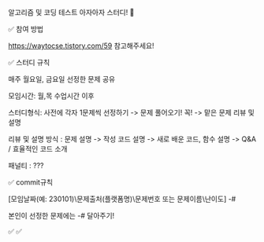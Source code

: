 알고리즘 및 코딩 테스트 아자아자 스터디! 📝

✅ 참여 방법

https://waytocse.tistory.com/59 참고해주세요!

✅ 스터디 규칙

매주 월요일, 금요일 선정한 문제 공유

모임시간: 월,목 수업시간 이후

스터디형식: 사전에 각자 1문제씩 선정하기 -> 문제 풀어오기! 꼭! -> 맡은 문제 리뷰 및 설명

리뷰 및 설명 방식 : 문제 설명 -> 작성 코드 설명 -> 새로 배운 코드, 함수 설명 -> Q&A / 효율적인 코드 소개

패널티 : ???

✅ commit규칙

[모임날짜(예: 230101)\문제출처(플랫폼명)\문제번호 또는 문제이름\난이도] -#

본인이 선정한 문제에는 -# 달아주기!

✅ 
✅
